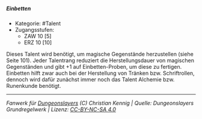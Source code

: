 <!---
Dies ist ein Fanwerk für DUNGEONSLAYERS (C) von Christian Kennig

Quellen:      [Dungeonslayers Grundregelwerk](https://dungeonslayers.net/download/Dungeonslayers4.pdf)
              [Talentbeschreibungen](https://www.f-space.de/ds4/tools-talentcards.html)
License:      [CC-BY-NC-SA 4.0](https://creativecommons.org/licenses/by-nc-sa/4.0/deed.de)
Richtlinien:  [Fanwerkrichtlinien](https://www.dungeonslayers.net/fanwerk-richtlinien/)
Autor:        Zauberlehrling
-->

  
##### Einbetten  
- Kategorie: #Talent  
- Zugangsstufen:  
  - ZAW 10 [5]  
  - ERZ 10 [10]  

Dieses Talent wird benötigt, um magische Gegenstände herzustellen (siehe Seite 101). Jeder Talentrang reduziert die Herstellungsdauer von magischen Gegenständen und gibt +1 auf Einbetten-Proben, um diese zu fertigen. Einbetten hilft zwar auch bei der Herstellung von Tränken bzw. Schriftrollen, dennoch wird dafür zunächst immer noch das Talent Alchemie bzw. Runenkunde benötigt.


___  
*Fanwerk für [Dungeonslayers](https://www.dungeonslayers.net/) (C) Christian Kennig | Quelle: Dungeonslayers Grundregelwerk | Lizenz: [CC-BY-NC-SA 4.0](https://creativecommons.org/licenses/by-nc-sa/4.0/deed.de)*  